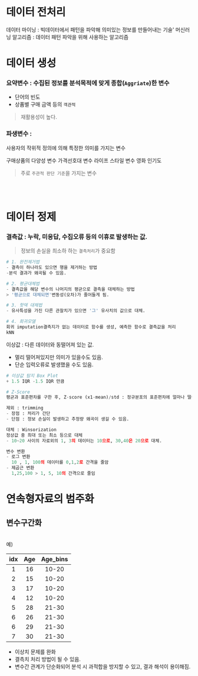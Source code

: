 # **데이터 전처리**

데이터 마이닝 : 빅데이터에서 패턴을 파악해 의미있는 정보를 만들어내는 기술'
머신러닝 알고리즘 : 데이터 패턴 파악을 위해 사용하는 알고리즘

# 데이터 생성

### 요약변수 : 수집된 정보를 분석목적에 맞게 종합(`Aggriate`)한 변수

- 단어의 빈도
- 상품별 구매 금액
  등의 `객관적 `

> 재활용성이 높다.

### 파생변수 :

사용자의 작위적 정의에 의해 특정한 의미를 가지는 변수

구매상품의 다양성 변수
가격선호대 변수
라이프 스타일 변수
영화 인기도

> 주로 `주관적 판단 기준`을 가지는 변수

<br><br>

# 데이터 정제

### 결측값 : 누락, 미응답, 수집오류 등의 이휴로 발생하는 값.

> 정보의 손실을 최소하 하는 `결측처리`가 중요함

```py
# 1. 완전제거법
- 결측이 하나라도 있으면 행을 제거하는 방법
-분석 결과가 왜곡될 수 있음.

# 2. 평균대체법
- 결측값을 해당 변수의 나머지의 평균으로 결측을 대체하는 방법
> '평균으로 대체되면'변동성(오차)가 줄어들게 됨.

# 3. 핫덱 대체법
- 유사특성을 가진 다른 관찰치가 있으면 '그' 유사치의 값으로 대체.

# 4. 회귀모델
회귀 imputation결측지가 없는 데이터로 함수를 생성, 예측한 함수로 결측값을 처리
kNN
```

이상값 : 다른 데이터와 동떨어져 있는 값.

- 멀리 떨어져있지만 의미가 있을수도 있음.
- 단순 입력오류로 발생했을 수도 있음.

```py
# 이상값 탐지 Box Plot
+ 1.5 IQR -1.5 IQR 만큼

# Z-Score
평균과 표준편차를 구한 후, Z-score (x1-mean)/std : 정규분포의 표준편차에 얼마나 떨어져 있는지

제외 : trimming
- 장점 : 처리가 간단
- 단점 : 정보 손실이 발생하고 추정량 왜곡이 생길 수 있음.

대체 : Winsorization
정상값 중 최대 또는 최소 등으로 대체
- 10~20 사이의 자료외의 1, 3의 데이터는 10으로, 30,40은 20으로 대체.

변수 변환
- 로그 변환
  10 , 1, 100의 데이터를 0,1,2로 간격을 줄암
- 제곱근 변환
  1,25,100 > 1, 5, 10의 간격으로 줄임

```

# 연속형자료의 범주화

## **변수구간화**

<br> 예)

| idx | Age | Age_bins |
| :-: | :-: | :------: |
|  1  | 16  |  10-20   |
|  2  | 15  |  10-20   |
|  3  | 17  |  10-20   |
|  4  | 12  |  10-20   |
|  5  | 28  |  21-30   |
|  6  | 26  |  21-30   |
|  6  | 29  |  21-30   |
|  7  | 30  |  21-30   |

- 이상치 문제를 완화
- 결측치 처리 방법이 될 수 있음.
- 변수간 관계가 단순화되어 분석 시 과적합을 방지할 수 있고, 결과 해석이 용이해짐.
